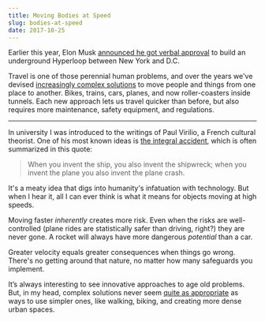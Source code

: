 ```yaml
---
title: Moving Bodies at Speed
slug: bodies-at-speed
date: 2017-10-25
---
```


Earlier this year, Elon Musk [announced he got verbal approval](https://twitter.com/elonmusk/status/888053175155949572) to build an underground Hyperloop between New York and D.C.

Travel is one of those perennial human problems, and over the years we've devised [increasingly complex solutions](https://techrato.com/wp-content/uploads/2017/04/the_boring_company_concept_3.gif) to move people and things from one place to another. Bikes, trains, cars, planes, and now roller-coasters inside tunnels. Each new approach lets us travel quicker than before, but also requires more maintenance, safety equipment, and regulations.

---

In university I was introduced to the writings of Paul Virilio, a French cultural theorist. One of his most known ideas is [the integral accident](https://en.wikipedia.org/wiki/Paul_Virilio#The_integral_accident), which is often summarized in this quote:

> When you invent the ship, you also invent the shipwreck; when you invent the plane you also invent the plane crash.

It's a meaty idea that digs into humanity's infatuation with technology. But when I hear it, all I can ever think is what it means for objects moving at high speeds.

Moving faster _inherently_ creates more risk. Even when the risks are well-controlled (plane rides are statistically safer than driving, right?) they are never gone. A rocket will always have more dangerous _potential_ than a car.

Greater velocity equals greater consequences when things go wrong. There's no getting around that nature, no matter how many safeguards you implement.

It’s always interesting to see innovative approaches to age old problems. But, in my head, complex solutions never seem [quite as appropriate](https://en.wikipedia.org/wiki/Appropriate_technology) as ways to use simpler ones, like walking, biking, and creating more dense urban spaces.
